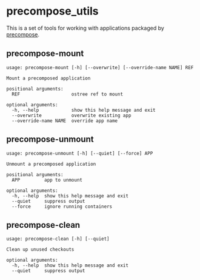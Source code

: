 # precompose_utils

This is a set of tools for working with applications packaged by [precompose](https://github.com/hello-seam/precompose).

## precompose-mount

```
usage: precompose-mount [-h] [--overwrite] [--override-name NAME] REF

Mount a precomposed application

positional arguments:
  REF                   ostree ref to mount

optional arguments:
  -h, --help            show this help message and exit
  --overwrite           overwrite existing app
  --override-name NAME  override app name
```

## precompose-unmount

```
usage: precompose-unmount [-h] [--quiet] [--force] APP

Unmount a precomposed application

positional arguments:
  APP         app to unmount

optional arguments:
  -h, --help  show this help message and exit
  --quiet     suppress output
  --force     ignore running containers
```

## precompose-clean

```
usage: precompose-clean [-h] [--quiet]

Clean up unused checkouts

optional arguments:
  -h, --help  show this help message and exit
  --quiet     suppress output
```
